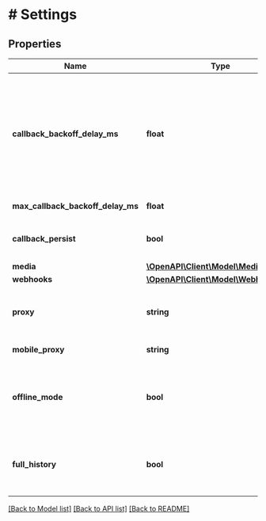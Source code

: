# # Settings

## Properties

Name | Type | Description | Notes
------------ | ------------- | ------------- | -------------
**callback_backoff_delay_ms** | **float** | Backoff delay for a failed callback in milliseconds This setting is used to configure the amount of time the backoff delays before retrying a failed callback. The backoff delay increases linearly by this value each time a callback fails to get a HTTPS 200 OK response. The backoff delay is capped by the max_callback_backoff_delay_ms setting. | [optional]
**max_callback_backoff_delay_ms** | **float** | Maximum delay for a failed callback in milliseconds | [optional]
**callback_persist** | **bool** | Stores callbacks on disk until they are successfully acknowledged by the Webhook or not. Restart required. | [optional]
**media** | [**\OpenAPI\Client\Model\MediaSettings**](MediaSettings.md) |  | [optional]
**webhooks** | [**\OpenAPI\Client\Model\Webhook[]**](Webhook.md) |  | [optional]
**proxy** | **string** | Use your Socks5 proxy if your account activity arouses suspicion from WhatsApp. This can help maintain anonymity and ensure smooth operation. | [optional]
**mobile_proxy** | **string** | Service proxy for mobile authorization. | [optional]
**offline_mode** | **bool** | When true, API will not send online status to the server on connection. This will allow you to receive push notifications to devices connected to the number. Working after reconnect. | [optional] [default to false]
**full_history** | **bool** | When true, all messages will be cached after the connection. If false, old messages will selectively not be cached, allowing large accounts to run faster. Working after reconnect. | [optional] [default to false]

[[Back to Model list]](../../README.md#models) [[Back to API list]](../../README.md#endpoints) [[Back to README]](../../README.md)
